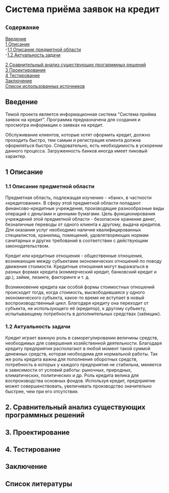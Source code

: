 # Система приёма заявок на кредит
## `Содержание`
[Введение](#introduction)  
[1 Описание](#description)  
 -[1.1 Описание предметной области](#domainDescription)  
 -[1.2 Актуальность задачи](#relevanceTask)  
<!--- -[1.3 Граничные условия](#conditions)  -->
[2 Сравнительный анализ существующих прогарммных решений](#existingSoftware)    
[3 Проектирование](#design)  
[4 Тестирование](#testing)    
[Заключение](#conclusion)  
[Список использованных источников](#bibliography)  

<a name="introduction"/>

## Введение

Темой проекта является информационная система "Система приёма заявок на кредит". Программа предназначена для создания и просмотра информации о заявках на кредит.

Обслуживание клиентов, которые хотят оформить кредит, должно проходить быстро, тем самым и регистрация клиента должна оформляться быстро. Следовательно, есть необходимость в ускорении данного процесса. Загруженность банков иногда имеет пиковый характер.

<a name="description"/>

## 1 Описание

<a name="domainDescription"/>

### 1.1 Описание предметной области

Предметная область, подлежащая изучению - «банк», в частности «кредитование». В сферу этой предметной области попадают финансово-кредитные учреждения, производящие разнообразные виды операций с деньгами и ценными бумагами. Цель функционирования учреждений этой предметной области - безопасное хранение денег, безналичные переводы от одного клиента к другому, выдача кредитов. Для оказания услуг необходимо наличие квалифицированных специалистов, хранилищ, помещений, удовлетворяющих нормам санитарных и других требований в соответствии с действующим законодательством.

Кредит или кредитные отношения - общественные отношения, возникающие между субъектами экономических отношений по поводу движения стоимости. Кредитные отношения могут выражаться в разных формах кредита (коммерческий кредит, банковский кредит и др.), займе, лизинге, факторинге и т. д.

Возникновение кредита как особой формы стоимостных отношений происходит тогда, когда стоимость, высвободившаяся у одного экономического субъекта, какое-то время не вступает в новый воспроизводственный цикл. Благодаря кредиту она переходит от субъекта, не использующего её (кредитор), к другому субъекту, испытывающему потребность в дополнительных средствах (заёмщик).

<a name="relevanceTask"/>

### 1.2 Актуальность задачи

Кредит играет важную роль в саморегулировании величины средств, необходимых для совершения хозяйственной деятельности. Благодаря кредиту предприятия располагают в любой момент такой суммой денежных средств, которая необходима для нормальной работы. Так же роль кредита важна для пополнения оборотных средств, потребность в которых у каждого предприятия не стабильна, меняется в зависимости от условий работы: рыночных, природных, климатических, политических и др. Роль кредита велика для воспроизводства основных фондов. Используя кредит, предприятие может совершенствовать, увеличивать производство значительно быстрее, чем при его отсутствии.

<!---<a name="conditions"/>

### 1.3. Граничные условия -->

<a name="existingSoftware"/>

## 2. Сравнительный анализ существующих программных решений

<a name="design"/>

## 3. Проектирование

<a name="testing"/>

## 4. Тестирование

<a name="conclusion"/>

## Заключение

<a name="bibliography"/>

## Список литературы
